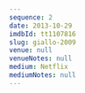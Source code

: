 ```yaml
---
sequence: 2
date: 2013-10-29
imdbId: tt1107816
slug: giallo-2009
venue: null
venueNotes: null
medium: Netflix
mediumNotes: null
---
```


